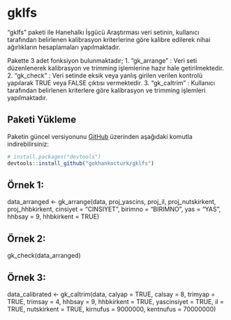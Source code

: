 
<!-- README.md is generated from README.Rmd. Please edit that file -->

# gklfs

<!-- badges: start -->

<!-- badges: end -->

“gklfs” paketi ile Hanehalkı İşgücü Araştırması veri setinin, kullanıcı
tarafından belirlenen kalibrasyon kriterlerine göre kalibre edilerek
nihai ağırlıkların hesaplamaları yapılmaktadır.

Pakette 3 adet fonksiyon bulunmaktadır; 1. “gk\_arrange” : Veri seti
düzenlenerek kalibrasyon ve trimming işlemlerine hazır hale
getirilmektedir. 2. “gk\_check” : Veri setinde eksik veya yanlış girilen
verilen kontrolü yapılarak TRUE veya FALSE çıktısı vermektedir. 3.
“gk\_caltrim” : Kullanıcı tarafından belirlenen kriterlere göre
kalibrasyon ve trimming işlemleri yapılmaktadır.

## Paketi Yükleme

Paketin güncel versiyonunu [GitHub](https://github.com/) üzerinden
aşağıdaki komutla indirebilirsiniz:

``` r
# install.packages("devtools")
devtools::install_github("gokhankocturk/gklfs")
```

## Örnek 1:

data\_arranged \<- gk\_arrange(data, proj\_yascins, proj\_il,
proj\_nutskirkent, proj\_hhbkirkent, cinsiyet = “CINSIYET”, birimno =
“BIRIMNO”, yas = “YAS”, hhbsay = 9, hhbkirkent = TRUE)

## Örnek 2:

gk\_check(data\_arranged)

## Örnek 3:

data\_calibrated \<- gk\_caltrim(data, calyap = TRUE, calsay = 8,
trimyap = TRUE, trimsay = 4, hhbsay = 9, hhbkirkent = TRUE, yascinsiyet
= TRUE, il = TRUE, nutskirkent = TRUE, kirnufus = 9000000, kentnufus =
70000000)
